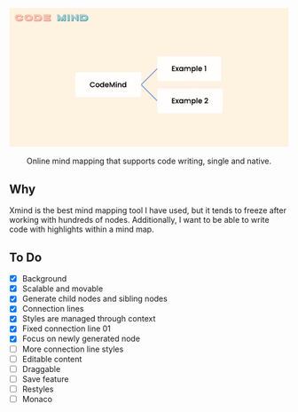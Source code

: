 ![Code Mind](./screenshot.jpg)

<div align="center">
Online mind mapping that supports code writing, single and native.
</div>

## Why
Xmind is the best mind mapping tool I have used, but it tends to freeze after working with hundreds of nodes. Additionally, I want to be able to write code with highlights within a mind map.

## To Do
- [x]  Background
- [x]  Scalable and movable
- [x]  Generate child nodes and sibling nodes
- [x]  Connection lines
- [x]  Styles are managed through context
- [x]  Fixed connection line 01
- [x]  Focus on newly generated node
- [ ]  More connection line styles
- [ ]  Editable content
- [ ]  Draggable
- [ ]  Save feature
- [ ]  Restyles
- [ ]  Monaco
